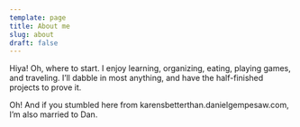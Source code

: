 ```yaml
---
template: page
title: About me
slug: about
draft: false
---
```

Hiya! Oh, where to start. I enjoy learning, organizing, eating, playing games, and traveling. I’ll dabble in most anything, and have the half-finished projects to prove it.

Oh! And if you stumbled here from karensbetterthan.danielgempesaw.com, I’m also married to Dan.
